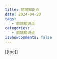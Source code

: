 ```yaml
---
title: 前端知识点
date: 2024-04-20
tags:
   - 前端知识点
categories:
   - 前端知识点
isShowComments: false
---
```


<Boxx/>

[[toc]]


